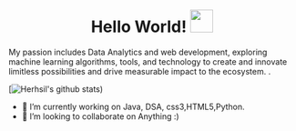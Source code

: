 



 <h1 align="center"> Hello World! <img src="https://media.giphy.com/media/13twUEuUnCrEju/giphy.gif" width="40px">
 </h1>
<p>My passion includes Data Analytics and web development, exploring machine learning algorithms, tools, and technology to create and innovate limitless possibilities and drive measurable impact to the ecosystem. . </p>

[![Herhsil's github stats](https://github-readme-stats.vercel.app/api?username=herkura&theme=gotham&show_icons=true))

- 🔭 I’m currently working on Java, DSA, css3,HTML5,Python.
- 👯 I’m looking to collaborate on Anything :)





